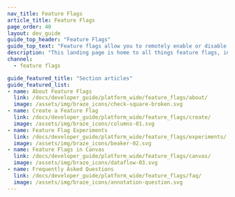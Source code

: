```yaml
---
nav_title: Feature Flags
article_title: Feature Flags
page_order: 40
layout: dev_guide
guide_top_header: "Feature Flags"
guide_top_text: "Feature flags allow you to remotely enable or disable functionality for a selection of users. Importantly, they let you turn a feature on and off in production without additional code deployment or app store updates. This allows you to safely roll out new features with confidence."
description: "This landing page is home to all things feature flags, including articles on how to create feature flags, and use cases."
channel:
  - feature flags

guide_featured_title: "Section articles"
guide_featured_list:
- name: About Feature Flags
  link: /docs/developer_guide/platform_wide/feature_flags/about/
  image: /assets/img/braze_icons/check-square-broken.svg
- name: Create a Feature Flag
  link: /docs/developer_guide/platform_wide/feature_flags/create/
  image: /assets/img/braze_icons/columns-01.svg
- name: Feature Flag Experiments
  link: /docs/developer_guide/platform_wide/feature_flags/experiments/
  image: /assets/img/braze_icons/beaker-02.svg
- name: Feature Flags in Canvas
  link: /docs/developer_guide/platform_wide/feature_flags/canvas/
  image: /assets/img/braze_icons/dataflow-03.svg
- name: Frequently Asked Questions
  link: /docs/developer_guide/platform_wide/feature_flags/faq/
  image: /assets/img/braze_icons/annotation-question.svg
---
```


<br><br>
